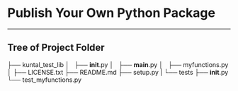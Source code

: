 # Publish Your Own Python Package
_____


## Tree of Project Folder

├── kuntal_test_lib
│   ├── __init__.py
│   ├── __main__.py
│   ├── myfunctions.py
│
├── LICENSE.txt
├── README.md
├── setup.py
|
└── tests
    ├── __init__.py
    └── test_myfunctions.py
